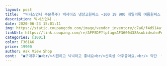 ```yaml
---
layout: post 
title:  "빅너스언니 주문폭주) 빅사이즈 냉장고원피스 ~100 19 900 데일리룩 여름원피스 원피스" 
description: 빅너스언니 ..
date: 2020-06-23 15:01:11 
img: https://static.coupangcdn.com/image/vendor_inventory/c7a6/f4d914afd231694e0403b62eb4390c4f6db98608c620d83f6b0084877fff.jpg 
linkUrl: https://link.coupang.com/re/AFFSDP?lptag=AF3600438&subid=ahnPublicAsk&pageKey=1574592317&itemId=2692421463&vendorItemId=70682862041&traceid=V0-113-808fc642dcad93e0 
categories: [1001] 
color: F361A6 
price: 19900 
author: Ask View Shop 
cont:  "●구매후기●<br/>시원하고 넉넉하고 좋네요<br/>신축성 아주좋아요.<br/> 약간  얇은 원단  땜에  살짝 비침?  이거빼고는  아주좋아요  출퇴근도  가능  하답니다<br/>평소 77입는데 보다 넉넉하고 신축성도 좋아서 편해요<br/>" 
---
```

